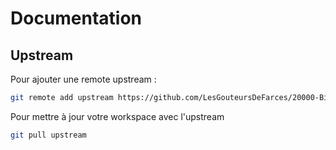 # Documentation

## Upstream
Pour ajouter une remote upstream :
``` Bash
git remote add upstream https://github.com/LesGouteursDeFarces/20000-Bieres-dans-nos-verres.git
```

Pour mettre à jour votre workspace avec l'upstream
``` Bash
git pull upstream
```
